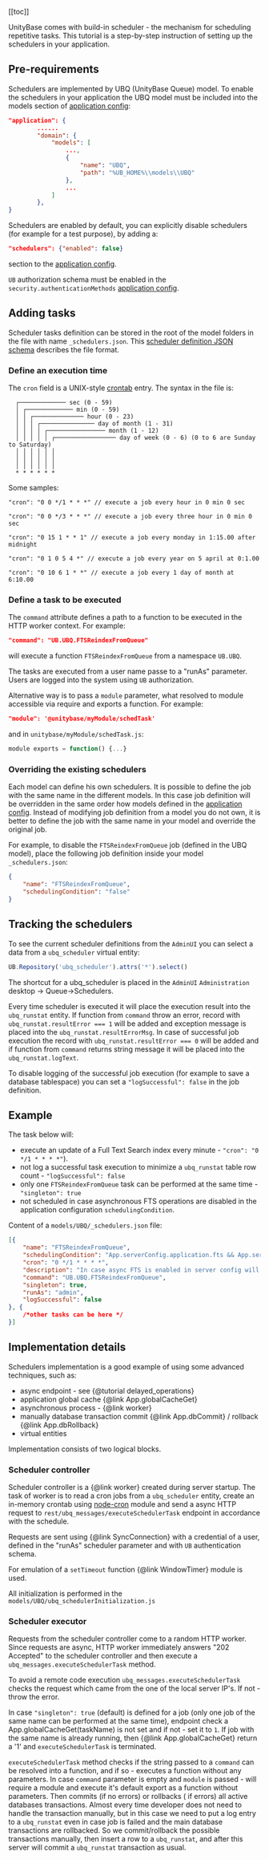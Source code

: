﻿[[toc]]

UnityBase comes with build-in scheduler - the mechanism for scheduling repetitive tasks.
This tutorial is a step-by-step instruction of setting up the schedulers in your application.

## Pre-requirements

Schedulers are implemented by UBQ (UnityBase Queue) model. To enable the schedulers in your application the UBQ model
must be included into the models section of [application config]:  
```json
"application": {
        ......
        "domain": {
            "models": [
                ...,
                {
                    "name": "UBQ",
                    "path": "%UB_HOME%\\models\\UBQ"
                },
                ...
            ]
        },
}
```

Schedulers are enabled by default, you can explicitly disable schedulers (for example for a test purpose), by adding a:  
```json
"schedulers": {"enabled": false}
```
section to the [application config].

`UB` authorization schema must be enabled in the `security.authenticationMethods` [application config].

## Adding tasks
Scheduler tasks definition can be stored in the root of the model folders in the file with name `_schedulers.json`.
This [scheduler definition JSON schema] describes the file format.

### Define an execution time
The `cron` field is a UNIX-style [crontab] entry. The syntax in the file is:

      ┌───────────── sec (0 - 59)
      │ ┌───────────── min (0 - 59)
      │ │ ┌────────────── hour (0 - 23)
      │ │ │ ┌─────────────── day of month (1 - 31)
      │ │ │ │ ┌──────────────── month (1 - 12)
      │ │ │ │ │ ┌───────────────── day of week (0 - 6) (0 to 6 are Sunday to Saturday)
      │ │ │ │ │ │
      │ │ │ │ │ │
      │ │ │ │ │ │
      * * * * * *

Some samples:
```
"cron": "0 0 */1 * * *" // execute a job every hour in 0 min 0 sec

"cron": "0 0 */3 * * *" // execute a job every three hour in 0 min 0 sec

"cron": "0 15 1 * * 1" // execute a job every monday in 1:15.00 after midnight

"cron": "0 1 0 5 4 *" // execute a job every year on 5 april at 0:1.00

"cron": "0 10 6 1 * *" // execute a job every 1 day of month at 6:10.00
```

### Define a task to be executed
The `command` attribute defines a path to a function to be executed in the HTTP worker context.
For example:  
```json
"command": "UB.UBQ.FTSReindexFromQueue"
```
will execute a function `FTSReindexFromQueue` from a namespace `UB.UBQ`.

The tasks are executed from a user name passe to a "runAs" parameter. Users are logged into the system using `UB` authorization.

Alternative way is to pass a `module` parameter, what resolved to module accessible via require and exports a function.
For example:  
```json
"module": '@unitybase/myModule/schedTask'
```
and in `unitybase/myModule/schedTask.js`: 
```javascript
module exports = function() {...}
```

### Overriding the existing schedulers
Each model can define his own schedulers. It is possible to define the job with the same name in the different models.
In this case job definition will be overridden in the same order how models defined in the [application config].
Instead of modifying job definition from a model you do not own, it is better to define the job with the same name
in your model and override the original job.

For example, to disable the `FTSReindexFromQueue` job (defined in the UBQ model), place the following job definition
inside your model `_schedulers.json`:  
```json
{
    "name": "FTSReindexFromQueue",
    "schedulingCondition": "false"
}
```
## Tracking the schedulers
To see the current scheduler definitions from the `AdminUI` you can select a data from a `ubq_scheduler` virtual entity:  
```javascript
UB.Repository('ubq_scheduler').attrs('*').select()
```

The shortcut for a ubq_scheduler is placed in the `AdminUI` `Administration` desktop -> Queue->Schedulers.

Every time scheduler is executed it will place the execution result into the `ubq_runstat` entity.
If function from `command` throw an error, record with `ubq_runstat.resultError === 1` will be added and exception
message is placed into the `ubq_runstat.resultErrorMsg`.
In case of successful job execution the record with `ubq_runstat.resultError === 0` will be added and if function from `command` returns
string message it will be placed into the `ubq_runstat.logText`.

To disable logging of the successful job execution (for example to save a database tablespace) you can
set a `"logSuccessful": false` in the job definition.

## Example
The task below will:

  - execute an update of a Full Text Search index every minute  - `"cron": "0 */1 * * * *"`).
  - not log a successful task execution to minimize a `ubq_runstat` table row count - `"logSuccessful": false`
  - only one `FTSReindexFromQueue` task can be performed at the same time - `"singleton": true`
  - not scheduled in case asynchronous FTS operations are disabled in the application configuration  `schedulingCondition`.

Content of a `models/UBQ/_schedulers.json` file:  
```json
[{
    "name": "FTSReindexFromQueue",
    "schedulingCondition": "App.serverConfig.application.fts && App.serverConfig.application.fts.enabled && App.serverConfig.application.fts.async",
    "cron": "0 */1 * * * *",
    "description": "In case async FTS is enabled in server config will call a fts reindex for a queued items (ubq_messages.code = 'ASYNCFTS') every minute",
    "command": "UB.UBQ.FTSReindexFromQueue",
    "singleton": true,
    "runAs": "admin",
    "logSuccessful": false
}, {
    /*other tasks can be here */
}]
```

## Implementation details

Schedulers implementation is a good example of using some advanced techniques, such as:

 - async endpoint - see {@tutorial delayed_operations}
 - application global cache {@link App.globalCacheGet}
 - asynchronous process - {@link worker}
 - manually database transaction commit {@link App.dbCommit} / rollback  {@link App.dbRollback}
 - virtual entities

Implementation consists of two logical blocks.

### Scheduler controller
Scheduler controller is a {@link worker} created during server startup. The task of worker is to read a cron jobs from
a `ubq_scheduler` entity, create an in-memory crontab using [node-cron](https://github.com/ncb000gt/node-cron) module
and send a async HTTP request to `rest/ubq_messages/executeSchedulerTask` endpoint in accordance with the schedule.

Requests are sent using {@link SyncConnection} with a credential of a user, defined in the "runAs" scheduler parameter and
with `UB` authentication schema.

For emulation of a `setTimeout` function {@link WindowTimer} module is used.

All initialization is performed in the `models/UBQ/ubq_schedulerInitialization.js`

### Scheduler executor
Requests from the scheduler controller come to a random HTTP worker. Since requests are async, HTTP worker immediately
answers "202 Accepted" to the scheduler controller and then execute a `ubq_messages.executeSchedulerTask` method.

To avoid a remote code execution `ubq_messages.executeSchedulerTask` checks the request which came from the one of the local
server IP's. If not - throw the error.

In case `"singleton": true` (default) is defined for a job (only one job of the same name can be performed at the same time),
endpoint check a App.globalCacheGet(taskName) is not set and if not - set it to `1`. If job with the same name is already running,
then {@link App.globalCacheGet} return a '1' and `executeSchedulerTask` is terminated.

`executeSchedulerTask` method checks if the string passed to a `command` can be resolved into a function, and if so - executes a function
without any parameters.
In case `command` parameter is empty and `module` is passed - will require a module and execute it's default export as a function without parameters.
Then commits (if no errors) or rollbacks ( if errors) all active databases transactions.
Almost every time developer does not need to handle the transaction manually, but in this case we need to put a log
entry to a `ubq_runstat` even in case job is failed and the main database transactions are rollbacked. So we commit/rollback
the possible transactions manually, then insert a row to a `ubq_runstat`, and after this server will commit a `ubq_runstat`
transaction as usual.



[application config]: /models/UB/docson/index.html#../schemas/ubConfig.schema.json
[scheduler definition JSON schema]: /models/UB/docson/index.html#../schemas/scheduler.config.schema.json
[crontab]: https://en.wikipedia.org/wiki/Cron

